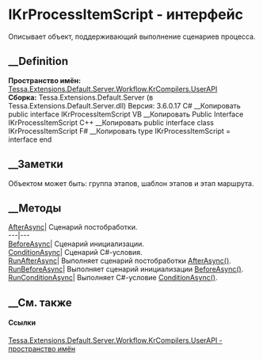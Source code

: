 # IKrProcessItemScript - интерфейс
Описывает объект, поддерживающий выполнение сценариев процесса.
## __Definition
 **Пространство имён:**
[Tessa.Extensions.Default.Server.Workflow.KrCompilers.UserAPI](N_Tessa_Extensions_Default_Server_Workflow_KrCompilers_UserAPI.htm)  
 **Сборка:** Tessa.Extensions.Default.Server (в
Tessa.Extensions.Default.Server.dll) Версия: 3.6.0.17
C# __Копировать
     public interface IKrProcessItemScript
VB __Копировать
     Public Interface IKrProcessItemScript
C++ __Копировать
     public interface class IKrProcessItemScript
F# __Копировать
     type IKrProcessItemScript = interface end
##  __Заметки
Объектом может быть: группа этапов, шаблон этапов и этап маршрута.
##  __Методы
[AfterAsync](M_Tessa_Extensions_Default_Server_Workflow_KrCompilers_UserAPI_IKrProcessItemScript_AfterAsync.htm)|
Сценарий постобработки.  
---|---  
[BeforeAsync](M_Tessa_Extensions_Default_Server_Workflow_KrCompilers_UserAPI_IKrProcessItemScript_BeforeAsync.htm)|
Сценарий инициализации.  
[ConditionAsync](M_Tessa_Extensions_Default_Server_Workflow_KrCompilers_UserAPI_IKrProcessItemScript_ConditionAsync.htm)|
Сценарий C#-условия.  
[RunAfterAsync](M_Tessa_Extensions_Default_Server_Workflow_KrCompilers_UserAPI_IKrProcessItemScript_RunAfterAsync.htm)|
Выполняет сценарий постобработки
[AfterAsync()](M_Tessa_Extensions_Default_Server_Workflow_KrCompilers_UserAPI_IKrProcessItemScript_AfterAsync.htm).  
[RunBeforeAsync](M_Tessa_Extensions_Default_Server_Workflow_KrCompilers_UserAPI_IKrProcessItemScript_RunBeforeAsync.htm)|
Выполняет сценарий инициализации
[BeforeAsync()](M_Tessa_Extensions_Default_Server_Workflow_KrCompilers_UserAPI_IKrProcessItemScript_BeforeAsync.htm).  
[RunConditionAsync](M_Tessa_Extensions_Default_Server_Workflow_KrCompilers_UserAPI_IKrProcessItemScript_RunConditionAsync.htm)|
Выполняет C#-условие
[ConditionAsync()](M_Tessa_Extensions_Default_Server_Workflow_KrCompilers_UserAPI_IKrProcessItemScript_ConditionAsync.htm).  
## __См. также
#### Ссылки
[Tessa.Extensions.Default.Server.Workflow.KrCompilers.UserAPI - пространство
имён](N_Tessa_Extensions_Default_Server_Workflow_KrCompilers_UserAPI.htm)
